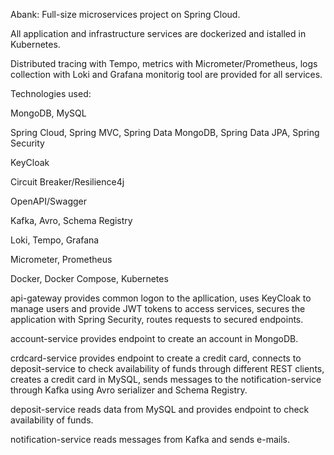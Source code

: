 Abank: Full-size microservices project on Spring Cloud.

All application and infrastructure services are dockerized and istalled in Kubernetes.

Distributed tracing with Tempo, metrics with Micrometer/Prometheus, logs collection with Loki
and Grafana monitorig tool are provided for all services.

Technologies used:

  MongoDB, MySQL
  
  Spring Cloud, Spring MVC, Spring Data MongoDB, Spring Data JPA, Spring Security
  
  KeyCloak
  
  Circuit Breaker/Resilience4j
  
  OpenAPI/Swagger
  
  Kafka, Avro, Schema Registry

  Loki, Tempo, Grafana
  
  Micrometer, Prometheus
  
  Docker, Docker Compose, Kubernetes

api-gateway provides common logon to the apllication,
  uses KeyCloak to manage users and provide JWT tokens to access services,
  secures the application with Spring Security,
  routes requests to secured endpoints.
  
account-service provides endpoint to create an account in MongoDB.

crdcard-service provides endpoint to create a credit card,
  connects to deposit-service to check availability of funds through different REST clients,
  creates a credit card in MySQL,
  sends messages to the notification-service through Kafka using Avro serializer and Schema Registry.
  
deposit-service reads data from MySQL and provides endpoint to check availability of funds.

notification-service reads messages from Kafka and sends e-mails.

